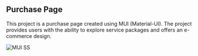 <h2>Purchase Page</h2>
This project is a purchase page created using MUI (Material-UI). The project provides users with the ability to explore service packages and offers an e-commerce design.

![MUI SS](https://github.com/muhammedvuslat/Projects/assets/105074236/de40e861-9421-4f44-aca7-d5680a0d8cb7)
